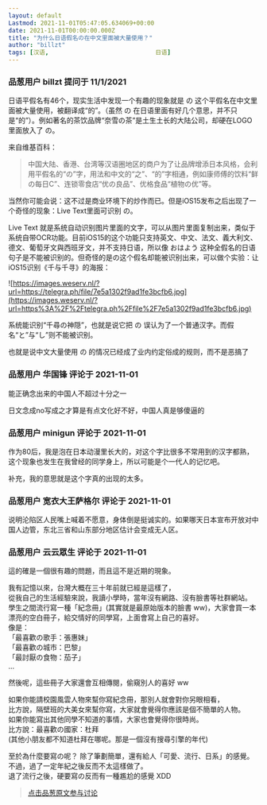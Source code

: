 ```yaml
---
layout: default
Lastmod: 2021-11-01T05:47:05.634069+00:00
date: 2021-11-01T00:00:00.000Z
title: "为什么日语假名の在中文里面被大量使用？"
author: "billzt"
tags: [汉语,								日语]
---
```



### 品葱用户 **billzt** 提问于 11/1/2021
    
日语平假名有46个，现实生活中发现一个有趣的现象就是 の 这个平假名在中文里面被大量使用，被翻译成“的”。（虽然 の 在日语里面有好几个意思，并不只是“的”）。例如著名的茶饮品牌“奈雪の茶”是土生土长的大陆公司，却硬在LOGO里面放入了 の。  
  
来自维基百科：  

> 中国大陆、香港、台湾等汉语圈地区的商户为了让品牌增添日本风格，会利用平假名的“の”字，用法和中文的“之”、“的”字相通，例如康师傅的饮料“鲜の每日C”、连锁零食店“优の良品”、优格食品“植物の优”等。

  
  
当然你可能会说：这不过是商业环境下的炒作而已。但是iOS15发布之后出现了一个奇怪的现象：Live Text里面可识别 の。  
  
Live Text 就是系统自动识别图片里面的文字，可以从图片里面复制出来，类似于系统自带OCR功能。目前iOS15的这个功能只支持英文、中文、法文、義大利文、德文、葡萄牙文與西班牙文，并不支持日语，所以像 おはよう 这种全假名的日语句子是不能被识别的。但奇怪的是の这个假名却能被识别出来，可以做个实验：让iOS15识别《千与千寻》的海报：  
  
![https://images.weserv.nl/?url=https://telegra.ph/file/7e5a1302f9ad1fe3bcfb6.jpg](https://images.weserv.nl/?url=https%3A%2F%2Ftelegra.ph%2Ffile%2F7e5a1302f9ad1fe3bcfb6.jpg)  
  
  
系统能识别“千尋の神隠”，也就是说它把 の 误认为了一个普通汉字。而假名“と”与“し”则不能被识别。  
  
也就是说中文大量使用 の 的情况已经成了业内约定俗成的规则，而不是恶搞了
    
                

### 品葱用户 **华国锋** 评论于 2021-11-01
        
能正确念出来的中国人不超过十分之一  
  
日文念成no写成之才算是有点文化好不好，中国人真是够傻逼的
        
                

### 品葱用户 **minigun** 评论于 2021-11-01
        
作为80后，我是泡在日本动漫里长大的，对这个字比很多不常用到的汉字都熟，这个现象也发生在我曾经的同学身上，所以可能是个一代人的记忆吧。  
  
补充，我的意思就是这个字真的出现的太多。
        
                

### 品葱用户 **宽衣大王萨格尔** 评论于 2021-11-01
        
说明沦陷区人民嘴上喊着不愿意，身体倒是挺诚实的。如果哪天日本宣布开放对中国人边管，东北三省和山东部分地区估计会变成无人区。
        
                

### 品葱用户 **云云眾生** 评论于 2021-11-01
        
這的確是一個很有趣的問題，而且這不是近期的現象。  
  
我有記憶以來，台灣大概在三十年前就已經是這樣了，  
從我自己的生活經驗來說，我讀小學時，當年沒有網路、沒有臉書等社群網站。  
學生之間流行寫一種「紀念冊」(其實就是最原始版本的臉書 ww)，大家會買一本漂亮的空白冊子，給交情好的同學寫，上面會寫上自己的喜好。  
像是：  
「最喜歡の歌手：張惠妹」  
「最喜歡の城市：巴黎」  
「最討厭の食物：茄子」  
...  
  
然後呢，這些冊子大家還會互相傳閱，偷窺別人的喜好 ww  
  
如果你能請校園風雲人物來幫你寫紀念冊，那別人就會對你另眼相看，  
比方說，隔壁班的大美女來幫你寫，大家就會覺得你應該是個不簡單的人物。  
如果你能寫出其他同學不知道的事情，大家也會覺得你很時尚。  
比方說：最喜歡の國家：杜拜  
(其他小朋友都不知道杜拜在哪呢。那是一個沒有搜尋引擎的年代)  
  
至於為什麼要寫の呢？ 除了筆劃簡單，還有給人「可愛、流行、日系」的感覺。  
不過，過了一定年紀之後反而不太這樣做了。  
退了流行之後，硬要寫の反而有一種尷尬的感覺 XDD
        
                





> [点击品葱原文参与讨论](https://pincong.rocks/question/42772)

